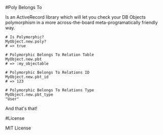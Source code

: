 #Poly Belongs To

Is an ActiveRecord library which will let you check your DB Objects polymorphism in a more across-the-board
meta-programatically friendly way.

    # Is Polymorphic?
    MyObject.new.poly?
    # => true
    
    # Polymorphic Belongs To Relation Table
    MyObject.new.pbt
    # => :my_objectable
    
    # Polymorphic Belongs To Relations ID
    MyObject.new.pbt_id
    # => 123
    
    # Polymorphic Belongs To Relations Type
    MyObject.new.pbt_type
    "User"
    
And that's that!

#License

MIT License
